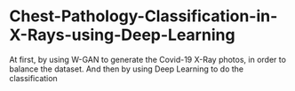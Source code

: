 # Chest-Pathology-Classification-in-X-Rays-using-Deep-Learning
At first, by using W-GAN to generate the Covid-19 X-Ray photos, in order to balance the dataset. And then by using Deep Learning to do the classification
